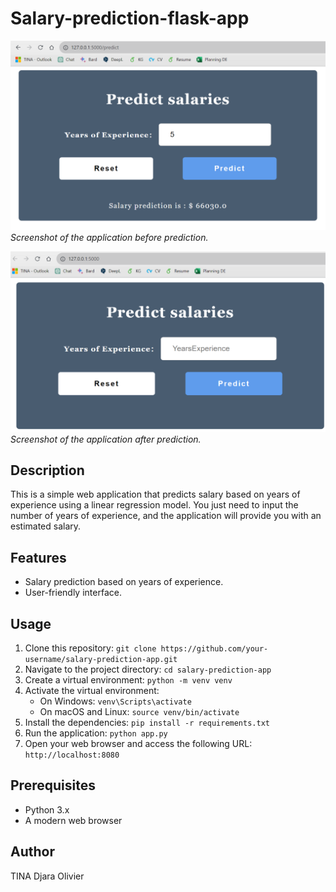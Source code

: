 # Salary-prediction-flask-app

![Screenshot before prediction](before.png)
*Screenshot of the application before prediction.*

![Screenshot after prediction](after.png)
*Screenshot of the application after prediction.*

## Description
This is a simple web application that predicts salary based on years of experience using a linear regression model. You just need to input the number of years of experience, and the application will provide you with an estimated salary.

## Features
- Salary prediction based on years of experience.
- User-friendly interface.

## Usage
1. Clone this repository: `git clone https://github.com/your-username/salary-prediction-app.git`
2. Navigate to the project directory: `cd salary-prediction-app`
3. Create a virtual environment: `python -m venv venv`
4. Activate the virtual environment:
   - On Windows: `venv\Scripts\activate`
   - On macOS and Linux: `source venv/bin/activate`
5. Install the dependencies: `pip install -r requirements.txt`
6. Run the application: `python app.py`
7. Open your web browser and access the following URL: `http://localhost:8080`

## Prerequisites
- Python 3.x
- A modern web browser

## Author
TINA Djara Olivier

